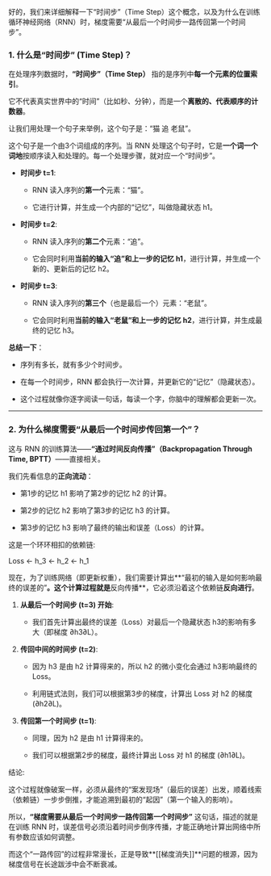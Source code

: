好的，我们来详细解释一下“时间步”（Time Step）这个概念，以及为什么在训练循环神经网络（RNN）时，梯度需要“从最后一个时间步一路传回第一个时间步”。

### 1. 什么是“时间步” (Time Step)？

在处理序列数据时，**“时间步”（Time Step）** 指的是序列中**每一个元素的位置索引**。

它不代表真实世界中的“时间”（比如秒、分钟），而是一个**离散的、代表顺序的计数器**。

让我们用处理一个句子来举例，这个句子是：“猫 追 老鼠”。

这个句子是一个由3个词组成的序列。当 RNN 处理这个句子时，它是**一个词一个词地**按顺序读入和处理的。每一个处理步骤，就对应一个“时间步”。

- **时间步 t=1**:
    
    - RNN 读入序列的**第一个**元素：“猫”。
        
    - 它进行计算，并生成一个内部的“记忆”，叫做隐藏状态 h1​。
        
- **时间步 t=2**:
    
    - RNN 读入序列的**第二个**元素：“追”。
        
    - 它会同时利用**当前的输入“追”**和**上一步的记忆 h1​**，进行计算，并生成一个新的、更新后的记忆 h2​。
        
- **时间步 t=3**:
    
    - RNN 读入序列的**第三个**（也是最后一个）元素：“老鼠”。
        
    - 它会同时利用**当前的输入“老鼠”**和**上一步的记忆 h2​**，进行计算，并生成最终的记忆 h3​。
        

**总结一下**：

- 序列有多长，就有多少个时间步。
    
- 在每一个时间步，RNN 都会执行一次计算，并更新它的“记忆”（隐藏状态）。
    
- 这个过程就像你逐字阅读一句话，每读一个字，你脑中的理解都会更新一次。
    

---

### 2. 为什么梯度需要“从最后一个时间步传回第一个”？

这与 RNN 的训练算法——**“通过时间反向传播”（Backpropagation Through Time, BPTT）**——直接相关。

我们先看信息的**正向流动**：

- 第1步的记忆 h1​ 影响了第2步的记忆 h2​ 的计算。
    
- 第2步的记忆 h2​ 影响了第3步的记忆 h3​ 的计算。
    
- 第3步的记忆 h3​ 影响了最终的输出和误差（Loss）的计算。
    

这是一个环环相扣的依赖链:

Loss ← h_3 ← h_2 ← h_1

现在，为了训练网络（即更新权重），我们需要计算出**“最初的输入是如何影响最终的误差的”**。这个计算过程就是**反向传播**，它必须沿着这个依赖链**反向进行**。

1. **从最后一个时间步 (t=3) 开始**:
    
    - 我们首先计算出最终的误差（Loss）对最后一个隐藏状态 h3​ 的影响有多大（即梯度 ∂h3​∂L​）。
        
2. **传回中间的时间步 (t=2)**:
    
    - 因为 h3​ 是由 h2​ 计算得来的，所以 h2​ 的微小变化会通过 h3​ 影响最终的 Loss。
        
    - 利用链式法则，我们可以根据第3步的梯度，计算出 Loss 对 h2​ 的梯度 (∂h2​∂L​)。
        
3. **传回第一个时间步 (t=1)**:
    
    - 同理，因为 h2​ 是由 h1​ 计算得来的。
        
    - 我们可以根据第2步的梯度，最终计算出 Loss 对 h1​ 的梯度 (∂h1​∂L​)。
        

结论:

这个过程就像破案一样，必须从最终的“案发现场”（最后的误差）出发，顺着线索（依赖链）一步步倒推，才能追溯到最初的“起因”（第一个输入的影响）。

所以，**“梯度需要从最后一个时间步一路传回第一个时间步”** 这句话，描述的就是在训练 RNN 时，误差信号必须沿着时间步倒序传播，才能正确地计算出网络中所有参数应该如何调整。

而这个“一路传回”的过程非常漫长，正是导致**[[梯度消失]]**问题的根源，因为梯度信号在长途跋涉中会不断衰减。